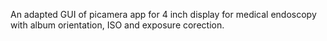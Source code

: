

An adapted GUI of picamera app for 4 inch display 
for medical endoscopy with album orientation,
ISO and exposure corection. 